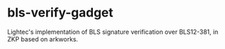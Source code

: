 # bls-verify-gadget
Lightec's implementation of BLS signature verification over BLS12-381, in ZKP based on arkworks.
